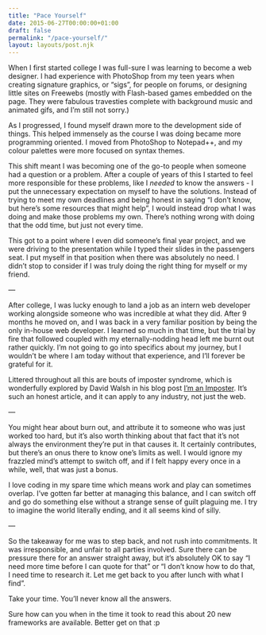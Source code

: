 ```yaml
---
title: "Pace Yourself"
date: 2015-06-27T00:00:00+01:00
draft: false
permalink: "/pace-yourself/"
layout: layouts/post.njk
---
```


When I first started college I was full-sure I was learning to become a web designer. I had experience with PhotoShop from my teen years when creating signature graphics, or “sigs”, for people on forums, or designing little sites on Freewebs (mostly with Flash-based games embedded on the page. They were fabulous travesties complete with background music and animated gifs, and I’m still not sorry.)

As I progressed, I found myself drawn more to the development side of things. This helped immensely as the course I was doing became more programming oriented. I moved from PhotoShop to Notepad++, and my colour palettes were more focused on syntax themes.

This shift meant I was becoming one of the go-to people when someone had a question or a problem. After a couple of years of this I started to feel more responsible for these problems, like I <em>needed</em> to know the answers - I put the unnecessary expectation on myself to have the solutions. Instead of trying to meet my own deadlines and being honest in saying “I don’t know, but here’s some resources that might help”, I would instead drop what I was doing and make those problems my own. There’s nothing wrong with doing that the odd time, but just not every time.

This got to a point where I even did someone’s final year project, and we were driving to the presentation while I typed their slides in the passengers seat. I put myself in that position when there was absolutely no need. I didn’t stop to consider if I was truly doing the right thing for myself or my friend.

—

After college, I was lucky enough to land a job as an intern web developer working alongside someone who was incredible at what they did. After 9 months he moved on, and I was back in a very familiar position by being the only in-house web developer. I learned so much in that time, but the trial by fire that followed coupled with my eternally-nodding head left me burnt out rather quickly. I’m not going to go into specifics about my journey, but I wouldn’t be where I am today without that experience, and I’ll forever be grateful for it.

Littered throughout all this are bouts of imposter syndrome, which is wonderfully explored by David Walsh in his blog post [I’m an Imposter](http://davidwalsh.name/impostor-syndrome). It’s such an honest article, and it can apply to any industry, not just the web.

—

You might hear about burn out, and attribute it to someone who was just worked too hard, but it’s also worth thinking about that fact that it’s not always the environment they’re put in that causes it. It certainly contributes, but there’s an onus there to know one’s limits as well. I would ignore my frazzled mind’s attempt to switch off, and if I felt happy every once in a while, well, that was just a bonus.

I love coding in my spare time which means work and play can sometimes overlap. I’ve gotten far better at managing this balance, and I can switch off and go do something else without a strange sense of guilt plaguing me. I try to imagine the world literally ending, and it all seems kind of silly.

—

So the takeaway for me was to step back, and not rush into commitments. It was irresponsible, and unfair to all parties involved. Sure there can be pressure there for an answer straight away, but it’s absolutely OK to say “I need more time before I can quote for that” or “I don’t know how to do that, I need time to research it. Let me get back to you after lunch with what I find”.

Take your time. You’ll never know all the answers.

Sure how can you when in the time it took to read this about 20 new frameworks are available. Better get on that :p
